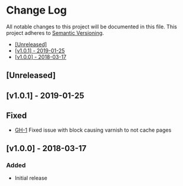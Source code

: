 # Change Log

All notable changes to this project will be documented in this file.
This project adheres to [Semantic Versioning](http://semver.org/).

 * [\[Unreleased\]](#unreleased)
 * [\[v1.0.1\] - 2019-01-25](#v101---2019-01-25)
 * [\[v1.0.0\] - 2018-03-17](#v100---2018-03-17)

## [Unreleased]

## [v1.0.1] - 2019-01-25
 
## Fixed

 - [GH-1](https://github.com/sozo-design/Magento2_PureChat/issues/1) Fixed issue with block causing varnish to not cache pages


## [v1.0.0] - 2018-03-17

### Added

 - Initial release
